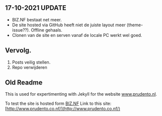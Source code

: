 ## 17-10-2021 UPDATE  
- BIZ.NF bestaat net meer.
- De site hosted via GitHub heeft niet de juiste layout meer (theme-issue??). Offline gehaals.
- Clonen van de site en serven vanaf de locale PC werkt wel goed.

## Vervolg.
1. Posts veilig stellen.
2. Repo verwijderen

## Old Readme
This is used for expertimenting with Jekyll for the website www.prudento.nl.

To test the site is hosted form [BIZ.NF](https://cp1.biz.nf/)
Link to this site: [http://www.prudento.co.nf/](http://www.prudento.co.nf/)

